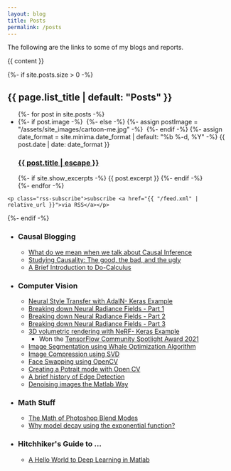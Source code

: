 ```yaml
---
layout: blog
title: Posts
permalink: /posts
---
```


The following are the links to some of my blogs and reports.


<div class="posts">

  {{ content }}

  {%- if site.posts.size > 0 -%}
    <h2 class="post-list-heading">{{ page.list_title | default: "Posts" }}</h2>
    <ul class="post-list">
      {%- for post in site.posts -%}
      <li>
        {%- if post.image -%}
          <img src="{{- post.image | relative_url -}}" alt="" class="blog-roll-image">
        {%- else -%}
          {%- assign postImage = "/assets/site_images/cartoon-me.jpg" -%}
          <img src="{{- postImage | relative_url -}}" alt="" class="blog-roll-image">
        {%- endif -%}
        {%- assign date_format = site.minima.date_format | default: "%b %-d, %Y" -%}
        <span class="post-meta">{{ post.date | date: date_format }}</span>
        <h3>
          <a class="post-link" href="{{ post.url | relative_url }}">
            {{ post.title | escape }}
          </a>
        </h3>
        {%- if site.show_excerpts -%}
          {{ post.excerpt }}
        {%- endif -%}
      </li>
      {%- endfor -%}
    </ul>

    <p class="rss-subscribe">subscribe <a href="{{ "/feed.xml" | relative_url }}">via RSS</a></p>
  {%- endif -%}

</div>


* ### Causal Blogging
  * [What do we mean when we talk about Causal Inference](/causal-blog-1)
  * [Studying Causality: The good, the bad, and the ugly](/causal-blog-2)
  * [A Brief Introduction to Do-Calculus](/causal-blog-3)

* ### Computer Vision
  * [Neural Style Transfer with AdaIN- Keras Example](https://keras.io/examples/generative/adain/)
  * [Breaking down Neural Radiance Fields - Part 1](https://www.pyimagesearch.com/2021/11/10/computer-graphics-and-deep-learning-with-nerf-using-tensorflow-and-keras-part-1/)
  * [Breaking down Neural Radiance Fields - Part 2](https://www.pyimagesearch.com/2021/11/17/computer-graphics-and-deep-learning-with-nerf-using-tensorflow-and-keras-part-2/)
  * [Breaking down Neural Radiance Fields - Part 3](https://www.pyimagesearch.com/2021/11/24/computer-graphics-and-deep-learning-with-nerf-using-tensorflow-and-keras-part-3/)
  * [3D volumetric rendering with NeRF- Keras Example](https://keras.io/examples/vision/nerf/)
    * Won the [TensorFlow Community Spotlight Award 2021](https://twitter.com/TensorFlow/status/1466150113814929413)
  * [Image Segmentation using Whale Optimization Algorithm](https://nbviewer.jupyter.org/gist/ritwikraha/e02e9b04b19bc582776464062c449a2a)
  * [Image Compression using SVD](https://nbviewer.jupyter.org/gist/ritwikraha/b10fe117a4f0c816fec69f99f1061f87)
  * [Face Swapping using OpenCV](https://nbviewer.jupyter.org/gist/ritwikraha/ee9730284a33935317d78d9205304f0f)
  * [Creating a Potrait mode with Open CV](https://medium.com/@ritwikraha.nsec/creating-a-portrait-mode-with-opencv-60379bb295f0)
  * [A brief history of Edge Detection](https://medium.com/@ritwikraha.nsec/a-brief-history-of-edge-detection-b2008f2ff3c4)
  * [Denoising images the Matlab Way](https://medium.com/@ritwikraha.nsec/denoising-images-the-matlab-way-5b2de6ae5efe)

* ### Math Stuff
  * [The Math of Photoshop Blend Modes](math-of-photoshop-blend-modes)
  * [Why model decay using the exponential function?](/why-exponential-decay)

* ### Hitchhiker's Guide to ...
  * [A Hello World to Deep Learning in Matlab](https://medium.com/@ritwikraha.nsec/a-hello-world-to-deep-learning-in-matlab-20f0f87acfa9)
